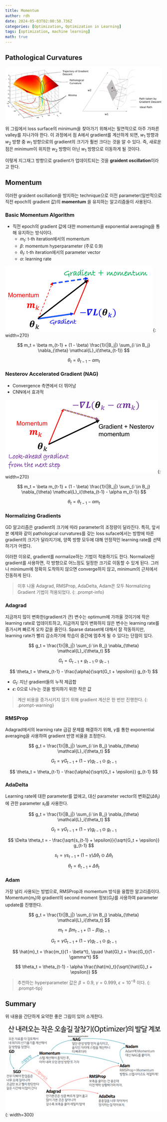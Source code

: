 ```yaml
---
title: Momentum
author: rdh
date: 2024-05-03T02:00:50.736Z
categories: [Optimization, Optimization in Learning]
tags: [optimization, machine learning]
math: true
---
```


## Pathological Curvatures

![](/assets/img/momentum-01.png)

위 그림에서 loss surface의 minimum을 찾아가기 위해서는 필연적으로 아주 가파른 valley를 지나가야 한다. 이 과정에서 점 A에서 gradient를 계산하게 되면, $w_1$ 방향과 $w_2$ 방향 중 $w_1$ 방향으로의 gradient의 크기가 훨씬 크다는 것을 알 수 있다. 즉, 새로운 점은 minimum이 위치한 $w_2$ 방향이 아닌 $w_1$ 방향으로 이동하게 될 것이다.

이렇게 지그재그 방향으로 gradient가 업데이트되는 것을 **graident oscillation**이라고 한다.

## Momentum
이러한 graident oscillation을 방지하는 technique으로 이전 parameter(일반적으로 직전 epoch의 gradient 값)의 **momentum** 을 유지하는 알고리즘들이 사용된다.

### Basic Momentum Algorithm
* 직전 epoch의 gradient 값에 대한 momentum을 exponential averaging을 통해 유지하는 방식이다.
  * $m_t$: t-th iteration에서의 momentum
  * $\beta$: momentum hyperparameter (주로 0.9)
  * $\theta_t$: t-th iteration에서의 parameter vector
  * $\alpha$: learning rate

![](/assets/img/momentum-02.png){: width=270}

$$
m_t = \beta m_{t-1} + (1 - \beta) \frac{1}{|B_j|} \sum_{i \in B_j} \nabla_{\theta} \mathcal{L}_i(\theta_{t-1})
$$

$$
\theta_t = \theta_{t-1} - \alpha m_t
$$

### Nesterov Accelerated Gradient (NAG)
* Convergence 측면에서 더 뛰어남
* CNN에서 효과적

![](/assets/img/momentum-03.png){: width=270}

$$
m_t = \beta m_{t-1} + (1 - \beta) \frac{1}{|B_j|} \sum_{i \in B_j} \nabla_{\theta} \mathcal{L}_i(\theta_{t-1} - \alpha m_{t-1})
$$

$$
\theta_t = \theta_{t-1} - \alpha m_t
$$

### Normalizing Gradients
GD 알고리즘은 gradient의 크기에 따라 parameter의 조정량이 달라진다. 특히, 앞서 본 예제와 같이 pathological curvatures를 갖는 loss suface에서는 방향에 따른 gradient의 크기가 달라지기에, 양쪽 방향 모두에 대해 안정적인 learning rate를 선택하기가 어렵다.

이러한 이유로, gradient를 normalize하는 기법이 적용하기도 한다.
Normalize된 gradient를 사용하면, 각 방향으로 어느정도 일정한 크기로 이동할 수 있게 된다. 그러나 minimum에 정확히 도착하지 않으면 converge하지 않고, minimum의 근처에서 진동하게 된다.

> 이후 나올 Adagrad, RMSProp, AdaDelta, Adam은 모두 Normalizing Gradient 기법이 적용되었다.
{: .prompt-info}

### Adagrad
지금까지 많이 변화한(gradient가 큰) 변수는 optimum에 가까울 것이기에 작은 learning rate로 업데이트하고, 지금까지 많이 변화하지 않은 변수는 learning rate를 증가시켜 빠르게 오차 값을 줄인다.
Sparse dataset에 대해서 잘 작동하지만, learning rate가 빨리 감소하기에 학습이 중간에 멈추게 될 수 있다는 단점이 있다.

$$
g_t = \frac{1}{|B_j|} \sum_{i \in B_j} \nabla_{\theta} \mathcal{L}_i(\theta_t)
$$

$$
G_t = G_{t-1} + g_{t-1} \odot g_{t-1}
$$

$$
\theta_t = \theta_{t-1} - \frac{\alpha}{\sqrt{G_t + \epsilon}} g_{t-1}
$$

* $G_t$: 지난 gradient들의 누적 제곱합
* $\epsilon$: 0으로 나누는 것을 방지하기 위한 작은 값

> 계산 비용을 증가시키지 않기 위해 gradient 계산은 한 번만 진행한다.
{: .prompt-warning}

### RMSProp
Adagrad에서의 learning rate 급감 문제를 해결하기 위해, $\gamma$를 통한 exponential averaging을 사용하여 gradient 반영 비율을 조정한다.

$$
g_t = \frac{1}{|B_j|} \sum_{i \in B_j} \nabla_{\theta} \mathcal{L}_i(\theta_t)
$$

$$
G_t = \gamma G_{t-1} + (1-\gamma) g_{t-1} \odot g_{t-1}
$$

$$
\theta_t = \theta_{t-1} - \frac{\alpha}{\sqrt{G_t + \epsilon}} g_{t-1}
$$

### AdaDelta
Learning rate에 대한 parameter를 없애고, 대신 parameter vector의 변화값($\Delta \theta_t$)에 관한 parameter $s_t$를 사용한다.

$$
g_t = \frac{1}{|B_j|} \sum_{i \in B_j} \nabla_{\theta} \mathcal{L}_i(\theta_t)
$$

$$
G_t = \gamma G_{t-1} + (1-\gamma) g_{t-1} \odot g_{t-1}
$$

$$
\Delta \theta_t = - \frac{\sqrt{s_{t-1} + \epsilon}}{\sqrt{G_t + \epsilon}} g_{t-1}
$$

$$
s_t = \gamma s_{t-1} + (1-\gamma) \Delta \theta_t \odot \Delta \theta_t
$$

$$
\theta_t = \theta_{t-1} + \Delta \theta_t
$$

### Adam
가장 널리 사용되는 방법으로, RMSProp과 momentum 방식을 융합한 알고리즘이다.
Momentum($m_t$)와 gradient의 second moment 정보($G_t$)를 사용하여 parameter update를 진행한다.

$$
g_t = \frac{1}{|B_j|} \sum_{i \in B_j} \nabla_{\theta} \mathcal{L}_i(\theta_t)
$$

$$
m_t = \beta m_{t-1} + (1-\beta) g_{t-1}
$$

$$
G_t = \gamma G_{t-1} + (1-\gamma) g_{t-1} \odot g_{t-1}
$$

$$
\hat{m}_t = \frac{m_t}{1 - \beta^t}, \quad \hat{G}_t = \frac{G_t}{1 - \gamma^t}
$$

$$
\theta_t = \theta_{t-1} - \alpha \frac{\hat{m}_t}{\sqrt{\hat{G}_t + \epsilon}}
$$

> 추천하는 hyperparameter 값은 $\beta=0.9$, $\gamma=0.999$, $\epsilon=10^{-8}$ 이다.
{: .prompt-tip}

## Summary

위 내용을 간단하게 요약한 좋은 그림이 있어 소개한다.

![](/assets/img/momentum-04.png){: width=300}




